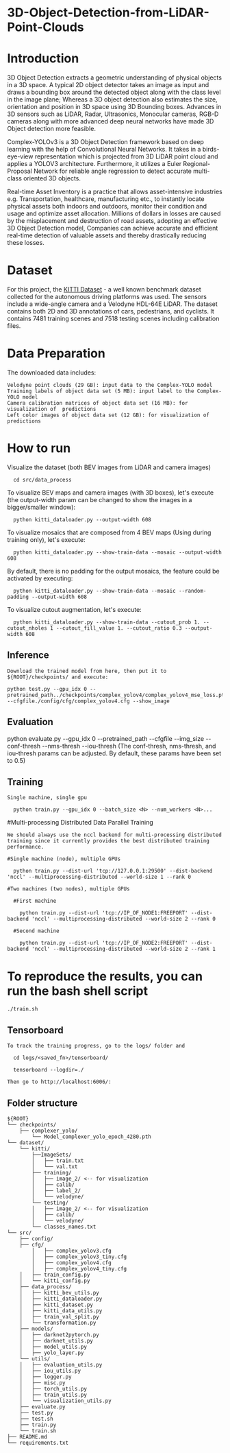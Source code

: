 # 3D-Object-Detection-from-LiDAR-Point-Clouds

# Introduction

3D Object Detection extracts a geometric understanding of physical objects in a 3D space. A typical 2D object detector takes an image as input and draws a bounding box around the detected object along with the class level in the image plane; Whereas a 3D object detection also estimates the size, orientation and position in 3D space using 3D Bounding boxes. Advances in 3D sensors such as LiDAR, Radar, Ultrasonics, Monocular cameras, RGB-D cameras along with more advanced deep neural networks have made 3D Object detection more feasible.

Complex-YOLOv3 is a 3D Object Detection framework based on deep learning with the help of Convolutional Neural Networks. It takes in a birds-eye-view representation which is projected from 3D LiDAR point cloud and applies a YOLOV3 architecture. Furthermore, it utilizes a Euler Regional-Proposal Network for reliable angle regression to detect accurate multi-class oriented 3D objects.

Real-time Asset Inventory is a practice that allows asset-intensive industries e.g. Transportation, healthcare, manufacturing etc., to instantly locate physical assets both indoors and outdoors, monitor their condition and usage and optimize asset allocation. Millions of dollars in losses are caused by the misplacement and destruction of road assets, adopting an effective 3D Object Detection model, Companies can achieve accurate and efficient real-time detection of valuable assets and thereby drastically reducing these losses.

# Dataset

For this project, the [KITTI Dataset](https://www.cvlibs.net/datasets/kitti/eval_object.php?obj_benchmark=3d) - a well known benchmark dataset collected for the autonomous driving platforms was used. The sensors include a wide-angle camera and a Velodyne HDL-64E LiDAR. The dataset contains both 2D and 3D annotations of cars, pedestrians, and cyclists. It contains 7481 training scenes and 7518 testing scenes including calibration files.

# Data Preparation

  The downloaded data includes:

    Velodyne point clouds (29 GB): input data to the Complex-YOLO model
    Training labels of object data set (5 MB): input label to the Complex-YOLO model
    Camera calibration matrices of object data set (16 MB): for visualization of  predictions
    Left color images of object data set (12 GB): for visualization of predictions
    
# How to run

  Visualize the dataset (both BEV images from LiDAR and camera images)

      cd src/data_process

   To visualize BEV maps and camera images (with 3D boxes), let's execute (the output-width param can be changed to show the images in a bigger/smaller window):
   
      python kitti_dataloader.py --output-width 608

   To visualize mosaics that are composed from 4 BEV maps (Using during training only), let's execute:

      python kitti_dataloader.py --show-train-data --mosaic --output-width 608 

   By default, there is no padding for the output mosaics, the feature could be activated by executing:

      python kitti_dataloader.py --show-train-data --mosaic --random-padding --output-width 608 

  To visualize cutout augmentation, let's execute:

      python kitti_dataloader.py --show-train-data --cutout_prob 1. --cutout_nholes 1 --cutout_fill_value 1. --cutout_ratio 0.3 --output-width 608
      
## Inference

    Download the trained model from here, then put it to ${ROOT}/checkpoints/ and execute:

    python test.py --gpu_idx 0 --pretrained_path../checkpoints/complex_yolov4/complex_yolov4_mse_loss.pth --cfgfile./config/cfg/complex_yolov4.cfg --show_image

## Evaluation

python evaluate.py --gpu_idx 0 --pretrained_path <PATH> --cfgfile <CFG> --img_size <SIZE> --conf-thresh <THRESH> --nms-thresh <THRESH> --iou-thresh <THRESH>
(The conf-thresh, nms-thresh, and iou-thresh params can be adjusted. By default, these params have been set to 0.5)    
 
## Training

    Single machine, single gpu

      python train.py --gpu_idx 0 --batch_size <N> --num_workers <N>...

#Multi-processing Distributed Data Parallel Training

    We should always use the nccl backend for multi-processing distributed training since it currently provides the best distributed training performance.

    #Single machine (node), multiple GPUs

      python train.py --dist-url 'tcp://127.0.0.1:29500' --dist-backend 'nccl' --multiprocessing-distributed --world-size 1 --rank 0

    #Two machines (two nodes), multiple GPUs

      #First machine

        python train.py --dist-url 'tcp://IP_OF_NODE1:FREEPORT' --dist-backend 'nccl' --multiprocessing-distributed --world-size 2 --rank 0

      #Second machine

        python train.py --dist-url 'tcp://IP_OF_NODE2:FREEPORT' --dist-backend 'nccl' --multiprocessing-distributed --world-size 2 --rank 1      
  

# To reproduce the results, you can run the bash shell script

    ./train.sh    
      
## Tensorboard

    To track the training progress, go to the logs/ folder and

      cd logs/<saved_fn>/tensorboard/

      tensorboard --logdir=./

    Then go to http://localhost:6006/:   
  
## Folder structure
```   
${ROOT}
└── checkpoints/    
    ├── complexer_yolo/
        └── Model_complexer_yolo_epoch_4280.pth
└── dataset/    
    └── kitti/
        ├──ImageSets/
        │   ├── train.txt
        │   └── val.txt
        ├── training/
        │   ├── image_2/ <-- for visualization
        │   ├── calib/
        │   ├── label_2/
        │   └── velodyne/
        └── testing/  
        │   ├── image_2/ <-- for visualization
        │   ├── calib/
        │   └── velodyne/ 
        └── classes_names.txt
└── src/
    ├── config/
    ├── cfg/
        │   ├── complex_yolov3.cfg
        │   ├── complex_yolov3_tiny.cfg
        │   ├── complex_yolov4.cfg
        │   ├── complex_yolov4_tiny.cfg
    │   ├── train_config.py
    │   └── kitti_config.py
    ├── data_process/
    │   ├── kitti_bev_utils.py
    │   ├── kitti_dataloader.py
    │   ├── kitti_dataset.py
    │   ├── kitti_data_utils.py
    │   ├── train_val_split.py
    │   └── transformation.py
    ├── models/
    │   ├── darknet2pytorch.py
    │   ├── darknet_utils.py
    │   ├── model_utils.py
    │   ├── yolo_layer.py
    └── utils/
    │   ├── evaluation_utils.py
    │   ├── iou_utils.py
    │   ├── logger.py
    │   ├── misc.py
    │   ├── torch_utils.py
    │   ├── train_utils.py
    │   └── visualization_utils.py
    ├── evaluate.py
    ├── test.py
    ├── test.sh
    ├── train.py
    └── train.sh
├── README.md 
└── requirements.txt
``` 
 

      
      
